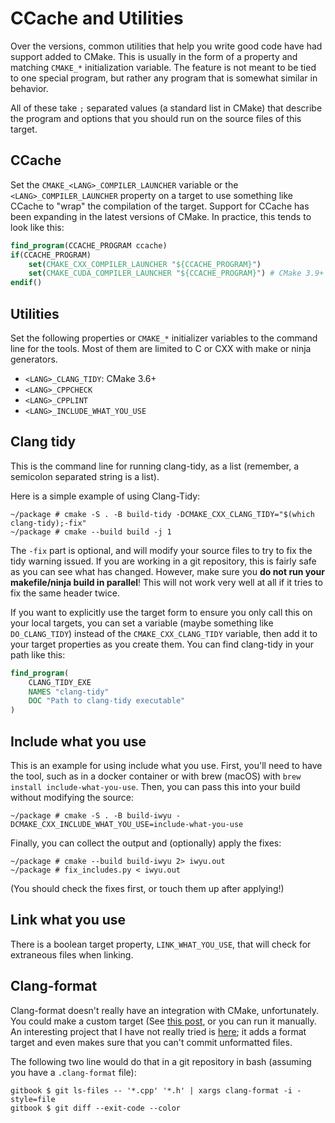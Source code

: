 # CCache and Utilities

Over the versions, common utilities that help you write good code have had support added to CMake. This is usually in the form of a property and matching `CMAKE_*` initialization variable. The feature is not meant to be tied to one special program, but rather any program that is somewhat similar in behavior.

All of these take `;` separated values (a standard list in CMake) that describe the program and options that you should run on the source files of this target.

## CCache

Set the `CMAKE_<LANG>_COMPILER_LAUNCHER` variable or the `<LANG>_COMPILER_LAUNCHER` property on a target to use something like CCache to "wrap" the compilation of the target. Support for CCache has been expanding in the latest versions of CMake. In practice, this tends to look like this:


```cmake
find_program(CCACHE_PROGRAM ccache)
if(CCACHE_PROGRAM)
    set(CMAKE_CXX_COMPILER_LAUNCHER "${CCACHE_PROGRAM}")
    set(CMAKE_CUDA_COMPILER_LAUNCHER "${CCACHE_PROGRAM}") # CMake 3.9+
endif()
```


## Utilities

Set the following properties or `CMAKE_*` initializer variables to the command line for the tools. Most of them are limited to C or CXX with make or ninja generators.

* `<LANG>_CLANG_TIDY`: CMake 3.6+
* `<LANG>_CPPCHECK`
* `<LANG>_CPPLINT`
* `<LANG>_INCLUDE_WHAT_YOU_USE`

## Clang tidy

This is the command line for running clang-tidy, as a list (remember, a semicolon separated string is a list).

Here is a simple example of using Clang-Tidy:

```term
~/package # cmake -S . -B build-tidy -DCMAKE_CXX_CLANG_TIDY="$(which clang-tidy);-fix"
~/package # cmake --build build -j 1
```

The `-fix` part is optional, and will modify your source files to try to fix
the tidy warning issued. If you are working in a git repository, this is fairly
safe as you can see what has changed. However, make sure you **do not run your
makefile/ninja build in parallel**! This will not work very well at all if it
tries to fix the same header twice.

If you want to explicitly use the target form to ensure you only call this on
your local targets, you can set a variable (maybe something like
`DO_CLANG_TIDY`) instead of the `CMAKE_CXX_CLANG_TIDY` variable, then add it to
your target properties as you create them. You can find clang-tidy in your path
like this:

```cmake
find_program(
    CLANG_TIDY_EXE
    NAMES "clang-tidy"
    DOC "Path to clang-tidy executable"
)
```

## Include what you use

This is an example for using include what you use. First, you'll need to have
the tool, such as in a docker container or with brew (macOS) with `brew install
include-what-you-use`.  Then, you can pass this into your build without
modifying the source:

```term
~/package # cmake -S . -B build-iwyu -DCMAKE_CXX_INCLUDE_WHAT_YOU_USE=include-what-you-use
```

Finally, you can collect the output and (optionally) apply the fixes:

```term
~/package # cmake --build build-iwyu 2> iwyu.out
~/package # fix_includes.py < iwyu.out
```

(You should check the fixes first, or touch them up after applying!)

## Link what you use

There is a boolean target property, `LINK_WHAT_YOU_USE`, that will check for extraneous files when linking.

## Clang-format

Clang-format doesn't really have an integration with CMake, unfortunately. You could make a custom target (See [this post](https://arcanis.me/en/2015/10/17/cppcheck-and-clang-format), or you can run it manually. An interesting project that I have not really tried is [here](https://github.com/kbenzie/git-cmake-format); it adds a format target and even makes sure that you can't commit unformatted files.

The following two line would do that in a git repository in bash (assuming you have a `.clang-format` file):

```term
gitbook $ git ls-files -- '*.cpp' '*.h' | xargs clang-format -i -style=file
gitbook $ git diff --exit-code --color
```
